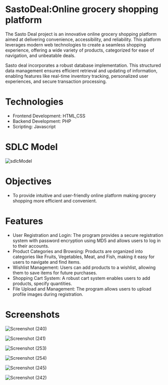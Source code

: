 # SastoDeal:Online grocery shopping platform 
The Sasto Deal project is an innovative online grocery shopping platform aimed at delivering convenience, accessibility, and reliability. This platform leverages modern web technologies to create a seamless shopping experience, offering a wide variety of products, categorized for ease of navigation, and unbeatable deals. 


Sasto deal incorporates a robust database implementation. This structured data management ensures efficient retrieval and updating of information, enabling features like real-time inventory tracking, personalized user experiences, and secure transaction processing.

# Technologies
- Frontend Development: HTML,CSS
- Backend Development: PHP
- Scripting: Javascript

# SDLC Model
![sdlcModel](https://lvivity.com/wp-content/uploads/2018/03/model.jpg)


# Objectives
-	To provide intuitive and user-friendly online platform making grocery shopping more efficient and convenient.

# Features
- User Registration and Login: The program provides a secure registration system with password encryption using MD5 and allows users to log in to their accounts.
-	Product Categories and Browsing: Products are organized into categories like Fruits, Vegetables, Meat, and Fish, making it easy for users to navigate and find items.
-	Wishlist Management: Users can add products to a wishlist, allowing them to save items for future purchases.
-	Shopping Cart System: A robust cart system enables users to add products, specify quantities.
-	File Upload and Management: The program allows users to upload profile images during registration.

# Screenshots

![Screenshot (240)](https://github.com/user-attachments/assets/1594b795-e9d5-46d8-8ddb-dd26018ba7ee)



![Screenshot (241)](https://github.com/user-attachments/assets/1a05ca83-bf77-470c-8204-5d5cf6d53605)



![Screenshot (253)](https://github.com/user-attachments/assets/850dee46-107a-4bbf-99cb-021757465927)




![Screenshot (254)](https://github.com/user-attachments/assets/a7ca13f4-d12b-4d2e-988a-ca71b74eb947)




![Screenshot (245)](https://github.com/user-attachments/assets/50131cf3-c6ef-474d-bca3-980c99386f36)



![Screenshot (242)](https://github.com/user-attachments/assets/dd7fe1f5-c671-478d-86b8-21171209fd41)

